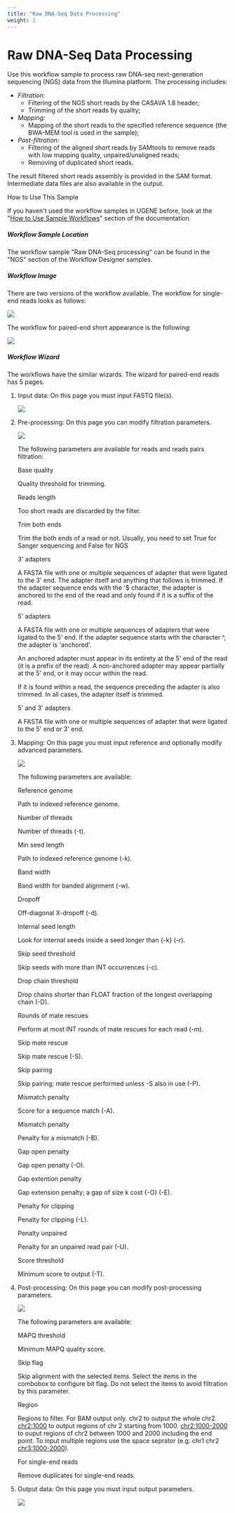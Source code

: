 ```yaml
---
title: "Raw DNA-Seq Data Processing"
weight: 1
---
```



# Raw DNA-Seq Data Processing

Use this workflow sample to process raw DNA-seq next-generation sequencing (NGS) data from the Illumina platform. The processing includes:

*   _Filtration:_
    *   Filtering of the NGS short reads by the CASAVA 1.8 header;
    *   Trimming of the short reads by quality;
*   _Mapping:_
    *   Mapping of the short reads to the specified reference sequence (the BWA-MEM tool is used in the sample);
*   _Post-filtration:_
    *   Filtering of the aligned short reads by SAMtools to remove reads with low mapping quality, unpaired/unaligned reads;
    *   Removing of duplicated short reads.

The result filtered short reads assembly is provided in the SAM format. Intermediate data files are also available in the output.

How to Use This Sample

If you haven't used the workflow samples in UGENE before, look at the "[How to Use Sample Workflows](how-to-use-sample-workflows.md)" section of the documentation.

##### Workflow Sample Location

The workflow sample "Raw DNA-Seq processing" can be found in the "NGS" section of the Workflow Designer samples.

##### Workflow Image

There are two versions of the workflow available. The workflow for single-end reads looks as follows:


![](/images/65930481/65930482.png)

The workflow for paired-end short appearance is the following:


![](/images/65930481/65930483.png)

##### Workflow Wizard

The workflows have the similar wizards. The wizard for paired-end reads has 5 pages.

1.  Input data: On this page you must input FASTQ file(s).


    ![](/images/65930481/65930484.png)

2.  Pre-processing: On this page you can modify filtration parameters.


    ![](/images/65930481/65930485.png)

    The following parameters are available for reads and reads pairs filtration:

    Base quality

    Quality threshold for trimming.

    Reads length

    Too short reads are discarded by the filter.

    Trim both ends

    Trim the both ends of a read or not. Usually, you need to set True for Sanger sequencing and False for NGS

    3' adapters

    A FASTA file with one or multiple sequences of adapter that were ligated to the 3' end. The adapter itself and anything that follows is trimmed. If the adapter sequence ends with the '$ character, the adapter is anchored to the end of the read and only found if it is a suffix of the read.



    5' adapters

    A FASTA file with one or multiple sequences of adapters that were ligated to the 5' end. If the adapter sequence starts with the character ^, the adapter is 'anchored'.

    An anchored adapter must appear in its entirety at the 5' end of the read (it is a prefix of the read). A non-anchored adapter may appear partially at the 5' end, or it may occur within the read.

    If it is found within a read, the sequence preceding the adapter is also trimmed. In all cases, the adapter itself is trimmed.

    5' and 3' adapters

     A FASTA file with one or multiple sequences of adapter that were ligated to the 5' end or 3' end.

3.  Mapping: On this page you must input reference and optionally modify advanced parameters.


    ![](/images/65930481/65930486.png)

    The following parameters are available:

    Reference genome

    Path to indexed reference genome.

    Number of threads

    Number of threads (-t).

    Min seed length

    Path to indexed reference genome (-k).

    Band width

    Band width for banded alignment (-w).

    Dropoff

    Off-diagonal X-dropoff (-d).

    Internal seed length

    Look for internal seeds inside a seed longer than {-k} (-r).

    Skip seed threshold

    Skip seeds with more than INT occurrences (-c).

    Drop chain threshold

    Drop chains shorter than FLOAT fraction of the longest overlapping chain (-D).

    Rounds of mate rescues

    Perform at most INT rounds of mate rescues for each read (-m).

    Skip mate rescue

    Skip mate rescue (-S).

    Skip pairing

    Skip pairing; mate rescue performed unless -S also in use (-P).

    Mismatch penalty

    Score for a sequence match (-A).

    Mismatch penalty

    Penalty for a mismatch (-B).

    Gap open penalty

    Gap open penalty (-O).

    Gap extention penalty

    Gap extension penalty; a gap of size k cost {-O} (-E).

    Penalty for clipping

    Penalty for clipping (-L).

    Penalty unpaired

    Penalty for an unpaired read pair (-U).

    Score threshold

    Minimum score to output (-T).

4.  Post-processing: On this page you can modify post-processing parameters.


    ![](/images/65930481/65930487.png)

    The following parameters are available:

    MAPQ threshold

    Minimum MAPQ quality score.

    Skip flag

    Skip alignment with the selected items. Select the items in the combobox to configure bit flag. Do not select the items to avoid filtration by this parameter.

    Region

    Regions to filter. For BAM output only. chr2 to output the whole chr2. [chr2:1000](http://chr2:1000/) to output regions of chr 2 starting from 1000. [chr2:1000-2000](http://chr2:1000-2000) to ouput regions of chr2 between 1000 and 2000 including the end point. To input multiple regions use the space seprator (e.g. chr1 chr2 [chr3:1000-2000](http://chr3:1000-2000)).

    For single-end reads

    Remove duplicates for single-end reads.

5.  Output data: On this page you must input output parameters.


    ![](/images/65930481/65930488.png)
